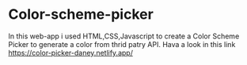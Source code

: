 # Color-scheme-picker

In this web-app i used HTML,CSS,Javascript to create a Color Scheme Picker to generate a color from thrid patry API.
Hava a look in this link https://color-picker-daney.netlify.app/
